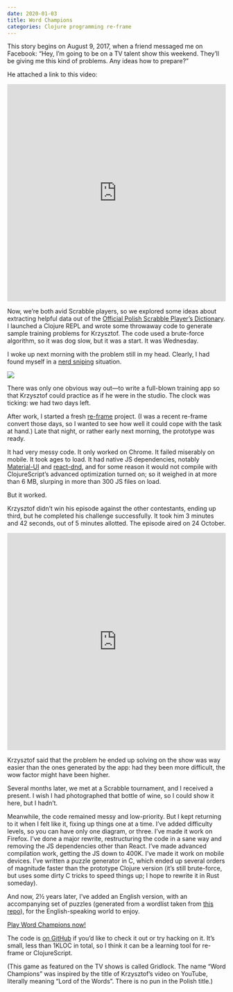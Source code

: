 ```yaml
---
date: 2020-01-03
title: Word Champions
categories: Clojure programming re-frame
---
```


This story begins on August 9, 2017, when a friend messaged me on Facebook: “Hey, I’m going to be on a TV talent show this weekend. They’ll be giving me this kind of problems. Any ideas how to prepare?”

He attached a link to this video:

<iframe width="100%" height="500" src="https://www.youtube.com/embed/34AcKyYdNBo" frameborder="0" allowfullscreen></iframe>

Now, we’re both avid Scrabble players, so we explored some ideas about extracting helpful data out of the [Official Polish Scrabble Player’s Dictionary][1]. I launched a Clojure REPL and wrote some throwaway code to generate sample training problems for Krzysztof. The code used a brute-force algorithm, so it was dog slow, but it was a start. It was Wednesday.

I woke up next morning with the problem still in my head. Clearly, I had found myself in a [nerd sniping][2] situation.

<img src="https://imgs.xkcd.com/comics/nerd_sniping.png">

There was only one obvious way out—to write a full-blown training app so that Krzysztof could practice as if he were in the studio. The clock was ticking: we had two days left.

After work, I started a fresh [re-frame][3] project. (I was a recent re-frame convert those days, so I wanted to see how well it could cope with the task at hand.) Late that night, or rather early next morning, the prototype was ready.

It had very messy code. It only worked on Chrome. It failed miserably on mobile. It took ages to load. It had native JS dependencies, notably [Material-UI][4] and [react-dnd][5], and for some reason it would not compile with ClojureScript’s advanced optimization turned on; so it weighed in at more than 6 MB, slurping in more than 300 JS files on load.

But it worked.

Krzysztof didn’t win his episode against the other contestants, ending up third, but he completed his challenge successfully. It took him 3 minutes and 42 seconds, out of 5 minutes allotted. The episode aired on 24 October.

<iframe width="100%" height="500" src="https://www.youtube.com/embed/7ec6j31nlAk" frameborder="0" allowfullscreen></iframe>

Krzysztof said that the problem he ended up solving on the show was way easier than the ones generated by the app: had they been more difficult, the wow factor might have been higher.

Several months later, we met at a Scrabble tournament, and I received a present. I wish I had photographed that bottle of wine, so I could show it here, but I hadn’t.

Meanwhile, the code remained messy and low-priority. But I kept returning to it when I felt like it, fixing up things one at a time. I’ve added difficulty levels, so you can have only one diagram, or three. I’ve made it work on Firefox. I’ve done a major rewrite, restructuring the code in a sane way and removing the JS dependencies other than React. I’ve made advanced compilation work, getting the JS down to 400K. I’ve made it work on mobile devices. I’ve written a puzzle generator in C, which ended up several orders of magnitude faster than the prototype Clojure version (it’s still brute-force, but uses some dirty C tricks to speed things up; I hope to rewrite it in Rust someday).

And now, 2½ years later, I’ve added an English version, with an accompanying set of puzzles (generated from a wordlist taken from [this repo][6]), for the English-speaking world to enjoy.

[Play Word Champions now!][7]

The code is [on GitHub][8] if you’d like to check it out or try hacking on it. It’s small, less than 1KLOC in total, so I think it can be a learning tool for re-frame or ClojureScript.

(This game as featured on the TV shows is called Gridlock. The name “Word Champions” was inspired by the title of Krzysztof’s video on YouTube, literally meaning “Lord of the Words”. There is no pun in the Polish title.)

 [1]: http://www.pfs.org.pl/english.php
 [2]: https://xkcd.com/356/
 [3]: https://github.com/day8/re-frame/
 [4]: https://material-ui.com/
 [5]: https://react-dnd.github.io/react-dnd/about
 [6]: https://github.com/first20hours/google-10000-english
 [7]: http://danieljanus.pl/wladcyslow/
 [8]: https://github.com/nathell/wordchampions
